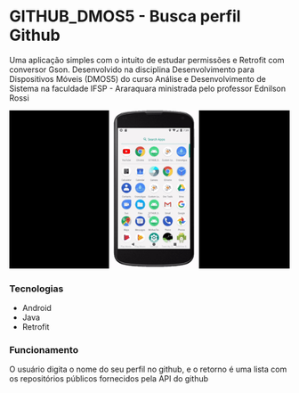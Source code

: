# GITHUB_DMOS5 - Busca perfil Github

Uma aplicação simples com o intuito de estudar permissões e Retrofit com conversor Gson.
Desenvolvido na disciplina Desenvolvimento para Dispositivos Móveis (DMOS5) do curso Análise e Desenvolvimento de Sistema na faculdade IFSP - Araraquara ministrada pelo professor Ednilson Rossi

<img src="/records/appgif.gif" width="600">

### Tecnologias

* Android
* Java
* Retrofit

### Funcionamento

O usuário digita o nome do seu perfil no github, e o retorno é uma lista com os repositórios públicos fornecidos pela API do github
